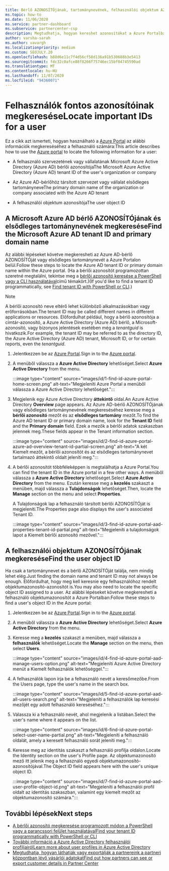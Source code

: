 ```yaml
---
title: Bérlő AZONOSÍTÓjának, tartománynevének, felhasználói objektum AZONOSÍTÓjának megkeresése
ms.topic: how-to
ms.date: 11/06/2020
ms.service: partner-dashboard
ms.subservice: partnercenter-csp
description: Megtudhatja, hogyan kereshet azonosítókat a Azure Portalban – egy szervezet Azure AD-bérlői AZONOSÍTÓjának, tartománynevének vagy adott felhasználói objektumának AZONOSÍTÓját. Néhány feladatnak szüksége van ezekre az adatokra.
author: varsha-sarah
ms.author: vavargh
ms.localizationpriority: medium
ms.custom: SEOJULY.20
ms.openlocfilehash: b88d6e11c7f4d56cf58d136a91b530688b3e5413
ms.sourcegitcommit: fdc32c0afce88f8266f75746ec15bf04745590ad
ms.translationtype: MT
ms.contentlocale: hu-HU
ms.lasthandoff: 11/07/2020
ms.locfileid: "94360071"
---
```

# <a name="locate-important-ids-for-a-user"></a><span data-ttu-id="54790-104">Felhasználók fontos azonosítóinak megkeresése</span><span class="sxs-lookup"><span data-stu-id="54790-104">Locate important IDs for a user</span></span>

<span data-ttu-id="54790-105">Ez a cikk azt ismerteti, hogyan használható a [Azure Portal](https://portal.azure.com/) az alábbi információk megkereséséhez a felhasználó számára:</span><span class="sxs-lookup"><span data-stu-id="54790-105">This article describes how to use the [Azure portal](https://portal.azure.com/) to locate the following information for a user:</span></span>

- <span data-ttu-id="54790-106">A felhasználó szervezetének vagy vállalatának Microsoft Azure Active Directory (Azure AD) bérlői azonosítója</span><span class="sxs-lookup"><span data-stu-id="54790-106">The Microsoft Azure Active Directory (Azure AD) tenant ID of the user's organization or company</span></span>

- <span data-ttu-id="54790-107">Az Azure AD-bérlőhöz társított szervezet vagy vállalat elsődleges tartományneve</span><span class="sxs-lookup"><span data-stu-id="54790-107">The primary domain name of the organization or company associated with the Azure AD tenant</span></span>

- <span data-ttu-id="54790-108">A felhasználói objektum azonosítója</span><span class="sxs-lookup"><span data-stu-id="54790-108">The user object ID</span></span>

## <a name="find-the-microsoft-azure-ad-tenant-id-and-primary-domain-name"></a><span data-ttu-id="54790-109">A Microsoft Azure AD bérlő AZONOSÍTÓjának és elsődleges tartománynevének megkeresése</span><span class="sxs-lookup"><span data-stu-id="54790-109">Find the Microsoft Azure AD tenant ID and primary domain name</span></span>

<span data-ttu-id="54790-110">Az alábbi lépéseket követve megkeresheti az Azure AD-bérlő AZONOSÍTÓját vagy elsődleges tartománynevét a Azure Portalon belül.</span><span class="sxs-lookup"><span data-stu-id="54790-110">Follow these steps to locate the Azure AD tenant ID or primary domain name within the Azure portal.</span></span> <span data-ttu-id="54790-111">(Ha a bérlői azonosítót programozottan szeretné megtalálni, tekintse meg a [bérlői azonosító keresése a PowerShell vagy a CLI használatával](/azure/active-directory/fundamentals/active-directory-how-to-find-tenant.md#find-tenant-id-with-powershell)című témakört.)</span><span class="sxs-lookup"><span data-stu-id="54790-111">(If you'd like to find a tenant ID programmatically, see [Find tenant ID with PowerShell or CLI](/azure/active-directory/fundamentals/active-directory-how-to-find-tenant.md#find-tenant-id-with-powershell).)</span></span>

> [!NOTE]
> <span data-ttu-id="54790-112">A bérlői azonosító neve eltérő lehet különböző alkalmazásokban vagy erőforrásokban.</span><span class="sxs-lookup"><span data-stu-id="54790-112">The tenant ID may be called different names in different applications or resources.</span></span> <span data-ttu-id="54790-113">Előfordulhat például, hogy a bérlő azonosítója a címtár-azonosító, a Azure Active Directory (Azure AD) bérlő, a Microsoft-azonosító, vagy bizonyos jelentések esetében még a *tenantguid* is hivatkozik.</span><span class="sxs-lookup"><span data-stu-id="54790-113">For example, the tenant ID may be referred to as the directory ID, the Azure Active Directory (Azure AD) tenant, Microsoft ID, or for certain reports, even the *tenantguid*.</span></span>

1. <span data-ttu-id="54790-114">Jelentkezzen be az [Azure Portal](https://portal.azure.com/).</span><span class="sxs-lookup"><span data-stu-id="54790-114">Sign in to the [Azure portal](https://portal.azure.com/).</span></span>

2. <span data-ttu-id="54790-115">A menüből válassza a **Azure Active Directory** lehetőséget.</span><span class="sxs-lookup"><span data-stu-id="54790-115">Select **Azure Active Directory** from the menu.</span></span>

   :::image type="content" source="images/id/1-find-id-azure-portal-home-screen.png" alt-text="Megjeleníti Azure Portal a menüből válassza a Azure Active Directory lehetőséget.":::

3. <span data-ttu-id="54790-117">Megjelenik egy Azure Active Directory **áttekintő** oldal.</span><span class="sxs-lookup"><span data-stu-id="54790-117">An Azure Active Directory **Overview** page appears.</span></span> <span data-ttu-id="54790-118">Az Azure AD-bérlő AZONOSÍTÓjának vagy elsődleges tartománynevének megkereséséhez keresse meg a **bérlői azonosító** mezőt és az **elsődleges tartomány** mezőt.</span><span class="sxs-lookup"><span data-stu-id="54790-118">To find the Azure AD tenant ID or primary domain name, look for the **Tenant ID** field and the **Primary domain** field.</span></span> <span data-ttu-id="54790-119">Ezek a mezők a bérlői adatok szakaszban jelennek meg.</span><span class="sxs-lookup"><span data-stu-id="54790-119">These fields appear in the Tenant information section.</span></span>

   :::image type="content" source="images/id/2-find-id-azure-portal-azure-ad-overview-tenant-id-partial-screen.png" alt-text="A két Kiemelt mezőt, a bérlői azonosítót és az elsődleges tartománynevet tartalmazó áttekintő oldalt jeleníti meg.":::

4. <span data-ttu-id="54790-121">A bérlői azonosítót többféleképpen is megtalálhatja a Azure Portal.</span><span class="sxs-lookup"><span data-stu-id="54790-121">You can find the tenant ID in the Azure portal in a few other ways.</span></span> <span data-ttu-id="54790-122">A menüből válassza a **Azure Active Directory** lehetőséget.</span><span class="sxs-lookup"><span data-stu-id="54790-122">Select **Azure Active Directory** from the menu.</span></span> <span data-ttu-id="54790-123">Ezután keresse meg a **kezelés** szakaszt a menüben, majd válassza a **Tulajdonságok** lehetőséget.</span><span class="sxs-lookup"><span data-stu-id="54790-123">Then, locate the **Manage** section on the menu and select **Properties**.</span></span>

   <span data-ttu-id="54790-124">A Tulajdonságok lap a felhasználó társított bérlői AZONOSÍTÓját is megjeleníti.</span><span class="sxs-lookup"><span data-stu-id="54790-124">The Properties page also displays the user's associated Tenant ID.</span></span>

   :::image type="content" source="images/id/3-find-id-azure-portal-aad-properties-tenant-id-partial.png" alt-text="Megjeleníti a tulajdonságok lapot a Kiemelt bérlői azonosító mezővel.":::

## <a name="find-the-user-object-id"></a><span data-ttu-id="54790-126">A felhasználói objektum AZONOSÍTÓjának megkeresése</span><span class="sxs-lookup"><span data-stu-id="54790-126">Find the user object ID</span></span>

<span data-ttu-id="54790-127">Ha csak a tartománynevet és a bérlő AZONOSÍTÓját találja, nem mindig lehet elég.</span><span class="sxs-lookup"><span data-stu-id="54790-127">Just finding the domain name and tenant ID may not always be enough.</span></span> <span data-ttu-id="54790-128">Előfordulhat, hogy meg kell keresnie egy felhasználóhoz rendelt objektumazonosító-azonosítót is.</span><span class="sxs-lookup"><span data-stu-id="54790-128">You may also need to locate the specific object ID assigned to a user.</span></span> <span data-ttu-id="54790-129">Az alábbi lépéseket követve megkeresheti a felhasználó objektumazonosítót a Azure Portalban:</span><span class="sxs-lookup"><span data-stu-id="54790-129">Follow these steps to find a user's object ID in the Azure portal:</span></span>

1. <span data-ttu-id="54790-130">Jelentkezzen be az [Azure Portal](https://portal.azure.com/).</span><span class="sxs-lookup"><span data-stu-id="54790-130">Sign in to the [Azure portal](https://portal.azure.com/).</span></span>

2. <span data-ttu-id="54790-131">A menüből válassza a **Azure Active Directory** lehetőséget.</span><span class="sxs-lookup"><span data-stu-id="54790-131">Select **Azure Active Directory** from the menu.</span></span>

3. <span data-ttu-id="54790-132">Keresse meg a **kezelés** szakaszt a menüben, majd válassza a **felhasználók** lehetőséget.</span><span class="sxs-lookup"><span data-stu-id="54790-132">Locate the **Manage** section on the menu, then select **Users**.</span></span>

      :::image type="content" source="images/id/4-find-id-azure-portal-aad-manage-users-option.png" alt-text="Megjeleníti Azure Active Directory menüt a Kiemelt felhasználók lehetőséggel.":::

4. <span data-ttu-id="54790-134">A felhasználók lapon írja be a felhasználó nevét a keresőmezőbe.</span><span class="sxs-lookup"><span data-stu-id="54790-134">From the Users page, type the user's name in the search box.</span></span>

      :::image type="content" source="images/id/5-find-id-azure-portal-aad-all-users-search.png" alt-text="Megjeleníti a felhasználók lap keresési mezőjét egy adott felhasználó kereséséhez.":::

5. <span data-ttu-id="54790-136">Válassza ki a felhasználó nevét, ahol megjelenik a listában.</span><span class="sxs-lookup"><span data-stu-id="54790-136">Select the user's name where it appears on the list.</span></span>  

      :::image type="content" source="images/id/6-find-id-azure-portal-select-user-name-partial.png" alt-text="Megjeleníti a felhasználó oldalát, amely a keresett felhasználó sorát jeleníti meg.":::

6. <span data-ttu-id="54790-138">Keresse meg az identitás szakaszt a felhasználó profilja oldalon.</span><span class="sxs-lookup"><span data-stu-id="54790-138">Locate the Identity section on the user's Profile page.</span></span> <span data-ttu-id="54790-139">Az objektumazonosító mező itt jelenik meg a felhasználó egyedi objektumazonosító-azonosítójával.</span><span class="sxs-lookup"><span data-stu-id="54790-139">The Object ID field appears here with the user's unique object ID.</span></span>

      :::image type="content" source="images/id/7-find-id-azure-portal-aad-user-profile-object-id.png" alt-text="Megjeleníti a felhasználói profil oldalt az identitás szakaszban, valamint egy kiemelt mezőt az objektumazonosító számára.":::

## <a name="next-steps"></a><span data-ttu-id="54790-141">További lépések</span><span class="sxs-lookup"><span data-stu-id="54790-141">Next steps</span></span>

- [<span data-ttu-id="54790-142">A bérlői azonosító megkeresése programozott módon a PowerShell vagy a parancssori felület használatával</span><span class="sxs-lookup"><span data-stu-id="54790-142">Find your tenant ID programmatically with PowerShell or CLI</span></span>](/azure/active-directory/fundamentals/active-directory-how-to-find-tenant)
- [<span data-ttu-id="54790-143">További információ a Azure Active Directory felhasználói profiljairól</span><span class="sxs-lookup"><span data-stu-id="54790-143">Learn more about user profiles in Azure Active Directory</span></span>](/azure/active-directory/fundamentals/active-directory-users-profile-azure-portal)
- [<span data-ttu-id="54790-144">Megtudhatja, hogyan láthatják vagy exportálják a partnereink a partneri központban lévő vásárlói adatokat</span><span class="sxs-lookup"><span data-stu-id="54790-144">Find out how partners can see or export customer details in Partner Center</span></span>](see-your-customer-list.md)
